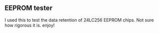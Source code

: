 ## EEPROM tester

I used this to test the data retention of 24LC256 EEPROM chips. Not sure how rigorous it is. enjoy!
